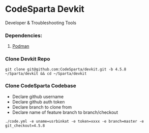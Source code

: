 # CodeSparta Devkit
Developer & Troubleshooting Tools

### Dependencies:
  1. [Podman](https://podman.io/getting-started/installation.html)

### Clone Devkit Repo
```
git clone git@github.com:CodeSparta/devkit.git -b 4.5.8 ~/Sparta/devkit && cd ~/Sparta/devkit
```
###  Clone CodeSparta Codebase
  - Declare github username
  - Declare github auth token
  - Declare branch to clone from
  - Declare name of feature branch to branch/checkout

```
./code.yml -e uname=usrbinkat -e token=xxxx -e branch=master -e git_checkout=4.5.8 
```
